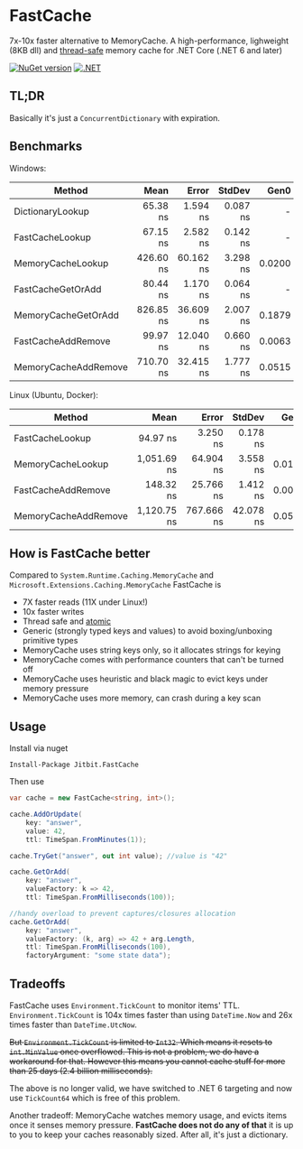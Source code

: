 # FastCache

7x-10x faster alternative to MemoryCache. A high-performance, lighweight (8KB dll) and [thread-safe](Atomic.md) memory cache for .NET Core (.NET 6 and later)

[![NuGet version](https://badge.fury.io/nu/Jitbit.FastCache.svg)](https://badge.fury.io/nu/Jitbit.FastCache)
[![.NET](https://github.com/jitbit/FastCache/actions/workflows/dotnet.yml/badge.svg)](https://github.com/jitbit/FastCache/actions/workflows/dotnet.yml)

## TL;DR

Basically it's just a `ConcurrentDictionary` with expiration.

## Benchmarks

Windows:

|               Method |      Mean |     Error |   StdDev |   Gen0 | Allocated |
|--------------------- |----------:|----------:|---------:|-------:|----------:|
|     DictionaryLookup |  65.38 ns |  1.594 ns | 0.087 ns |      - |         - |
|    FastCacheLookup   |  67.15 ns |  2.582 ns | 0.142 ns |      - |         - |
|    MemoryCacheLookup | 426.60 ns | 60.162 ns | 3.298 ns | 0.0200 |     128 B |
|    FastCacheGetOrAdd |  80.44 ns |  1.170 ns | 0.064 ns |      - |         - |
|  MemoryCacheGetOrAdd | 826.85 ns | 36.609 ns | 2.007 ns | 0.1879 |    1184 B |
|   FastCacheAddRemove |  99.97 ns | 12.040 ns | 0.660 ns | 0.0063 |      80 B |
| MemoryCacheAddRemove | 710.70 ns | 32.415 ns | 1.777 ns | 0.0515 |     328 B |

Linux (Ubuntu, Docker):

|               Method |        Mean |      Error |    StdDev |   Gen0 | Allocated |
|--------------------- |------------:|-----------:|----------:|-------:|----------:|
|      FastCacheLookup |    94.97 ns |   3.250 ns |  0.178 ns |      - |         - |
|    MemoryCacheLookup | 1,051.69 ns |  64.904 ns |  3.558 ns | 0.0191 |     128 B |
|   FastCacheAddRemove |   148.32 ns |  25.766 ns |  1.412 ns | 0.0076 |      80 B |
| MemoryCacheAddRemove | 1,120.75 ns | 767.666 ns | 42.078 ns | 0.0515 |     328 B |

## How is FastCache better

Compared to `System.Runtime.Caching.MemoryCache` and `Microsoft.Extensions.Caching.MemoryCache` FastCache is

* 7X faster reads (11X under Linux!)
* 10x faster writes
* Thread safe and [atomic](https://www.jitbit.com/alexblog/fast-memory-cache/#perf)
* Generic (strongly typed keys and values) to avoid boxing/unboxing primitive types
* MemoryCache uses string keys only, so it allocates strings for keying
* MemoryCache comes with performance counters that can't be turned off
* MemoryCache uses heuristic and black magic to evict keys under memory pressure
* MemoryCache uses more memory, can crash during a key scan

## Usage

Install via nuget

```
Install-Package Jitbit.FastCache
```

Then use

```csharp
var cache = new FastCache<string, int>();

cache.AddOrUpdate(
	key: "answer",
	value: 42,
	ttl: TimeSpan.FromMinutes(1));

cache.TryGet("answer", out int value); //value is "42"

cache.GetOrAdd(
	key: "answer",
	valueFactory: k => 42,
	ttl: TimeSpan.FromMilliseconds(100));

//handy overload to prevent captures/closures allocation
cache.GetOrAdd(
	key: "answer",
	valueFactory: (k, arg) => 42 + arg.Length,
	ttl: TimeSpan.FromMilliseconds(100),
	factoryArgument: "some state data");

```

## Tradeoffs

FastCache uses `Environment.TickCount` to monitor items' TTL. `Environment.TickCount` is 104x times faster than using `DateTime.Now` and 26x times faster than `DateTime.UtcNow`.

~~But `Environment.TickCount` is limited to `Int32`. Which means it resets to `int.MinValue` once overflowed. This is not a problem, we do have a workaround for that. However this means you cannot cache stuff for more than 25 days (2.4 billion milliseconds).~~

The above is no longer valid, we have switched to .NET 6 targeting and now use `TickCount64` which is free of this problem.

Another tradeoff: MemoryCache watches memory usage, and evicts items once it senses memory pressure. **FastCache does not do any of that** it is up to you to keep your caches reasonably sized. After all, it's just a dictionary.
